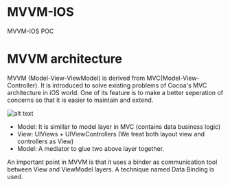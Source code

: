# MVVM-IOS
MVVM-IOS POC

# MVVM architecture
MVVM (Model-View-ViewModel) is derived from MVC(Model-View-Controller). It is introduced to solve existing problems of Cocoa's MVC architecture in iOS world. One of its feature is to make a better seperation of concerns so that it is easier to maintain and extend.

![alt text](https://cdn-images-1.medium.com/max/1600/1*Tb8dnc4-CN8ht1Sk72-Avg.png)

 * Model: It is simillar to model layer in MVC (contains data business logic)
 * View: UIViews + UIViewControllers (We treat both layout view and controllers as View)
 * Model: A mediator to glue two above layer together.
          
An important point in MVVM is that it uses a binder as communication tool between View and ViewModel layers. A technique named Data Binding is used.

